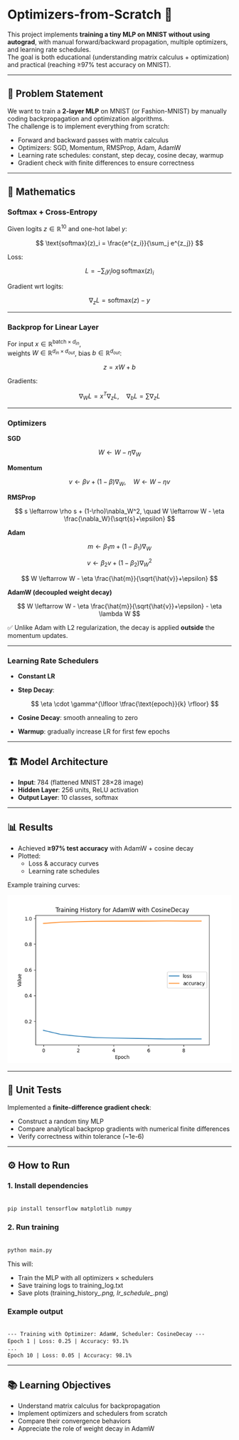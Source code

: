 # Optimizers-from-Scratch 🚀

This project implements **training a tiny MLP on MNIST without using autograd**, with manual forward/backward propagation, multiple optimizers, and learning rate schedules.  
The goal is both educational (understanding matrix calculus + optimization) and practical (reaching ≥97% test accuracy on MNIST).  

---

## 📌 Problem Statement
We want to train a **2-layer MLP** on MNIST (or Fashion-MNIST) by manually coding backpropagation and optimization algorithms.  
The challenge is to implement everything from scratch:
- Forward and backward passes with matrix calculus
- Optimizers: SGD, Momentum, RMSProp, Adam, AdamW
- Learning rate schedules: constant, step decay, cosine decay, warmup
- Gradient check with finite differences to ensure correctness

---

## 🧮 Mathematics

### Softmax + Cross-Entropy
Given logits $z \in \mathbb{R}^{10}$ and one-hot label $y$:

$$
\text{softmax}(z)_i = \frac{e^{z_i}}{\sum_j e^{z_j}}
$$

Loss:

$$
L = - \sum_i y_i \log \text{softmax}(z)_i
$$

Gradient wrt logits:

$$
\nabla_z L = \text{softmax}(z) - y
$$

---

### Backprop for Linear Layer
For input $x \in \mathbb{R}^{\text{batch} \times d_{in}}$,  
weights $W \in \mathbb{R}^{d_{in} \times d_{out}}$, bias $b \in \mathbb{R}^{d_{out}}$:

$$
z = xW + b
$$

Gradients:

$$
\nabla_W L = x^T \nabla_z L, \quad 
\nabla_b L = \sum \nabla_z L
$$

---

### Optimizers

**SGD**  

$$
W \leftarrow W - \eta \nabla_W
$$

**Momentum**  

$$
v \leftarrow \beta v + (1-\beta)\nabla_W, \quad 
W \leftarrow W - \eta v
$$

**RMSProp**  

$$
s \leftarrow \rho s + (1-\rho)\nabla_W^2, \quad 
W \leftarrow W - \eta \frac{\nabla_W}{\sqrt{s}+\epsilon}
$$

**Adam**  

$$
m \leftarrow \beta_1 m + (1-\beta_1)\nabla_W
$$

$$
v \leftarrow \beta_2 v + (1-\beta_2)\nabla_W^2
$$

$$
W \leftarrow W - \eta \frac{\hat{m}}{\sqrt{\hat{v}}+\epsilon}
$$

**AdamW (decoupled weight decay)**  

$$
W \leftarrow W - \eta \frac{\hat{m}}{\sqrt{\hat{v}}+\epsilon} - \eta \lambda W
$$  

✅ Unlike Adam with L2 regularization, the decay is applied **outside** the momentum updates.

---

### Learning Rate Schedulers
- **Constant LR**  
- **Step Decay**:  

  $$
  \eta \cdot \gamma^{\lfloor \tfrac{\text{epoch}}{k} \rfloor}
  $$

- **Cosine Decay**: smooth annealing to zero  
- **Warmup**: gradually increase LR for first few epochs

---

## 🏗 Model Architecture
- **Input**: 784 (flattened MNIST 28×28 image)  
- **Hidden Layer**: 256 units, ReLU activation  
- **Output Layer**: 10 classes, softmax  

---

## 📊 Results
- Achieved **≥97% test accuracy** with AdamW + cosine decay  
- Plotted:
  - Loss & accuracy curves
  - Learning rate schedules

Example training curves:

![Training History Example](training_history_AdamW_CosineDecay.png)

---

## 🧪 Unit Tests
Implemented a **finite-difference gradient check**:  
- Construct a random tiny MLP  
- Compare analytical backprop gradients with numerical finite differences  
- Verify correctness within tolerance (~1e-6)

---

## ⚙️ How to Run

### 1. Install dependencies

```bash

pip install tensorflow matplotlib numpy

```

### 2. Run training

```bash

python main.py

```
This will:
- Train the MLP with all optimizers × schedulers
- Save training logs to training_log.txt  
- Save plots (training_history_*.png, lr_schedule_*.png)

### Example output

```text

--- Training with Optimizer: AdamW, Scheduler: CosineDecay ---
Epoch 1 | Loss: 0.25 | Accuracy: 93.1%
...
Epoch 10 | Loss: 0.05 | Accuracy: 98.1%

```

---

## 📚 Learning Objectives
- Understand matrix calculus for backpropagation
- Implement optimizers and schedulers from scratch
- Compare their convergence behaviors
- Appreciate the role of weight decay in AdamW


